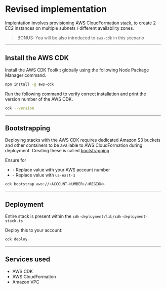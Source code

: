 # Revised implementation

Implentation involves provisioning AWS CloudFormation stack, to create 2 EC2 instances on multiple subnets / different availability zones.

> BONUS: You will be also introduced to `aws-cdk` in this scenario

---

## Install the AWS CDK

Install the AWS CDK Toolkit globally using the following Node Package Manager command.

```sh
npm install -g aws-cdk
```

Run the following command to verify correct installation and print the version number of the AWS CDK.

```sh
cdk --version
```

---

## Bootstrapping

Deploying stacks with the AWS CDK requires dedicated Amazon S3 buckets and other containers to be available to AWS CloudFormation during deployment. Creating these is called [bootstrapping](https://docs.aws.amazon.com/cdk/v2/guide/bootstrapping.html)

Ensure for

- <ACCOUNT-NUMBER> - Replace value with your AWS account number
- <REGION> - Replace value with `us-east-1`

```sh
cdk bootstrap aws://<ACCOUNT-NUMBER>/<REGION>
```

---

## Deployment

Entire stack is present within the `cdk-deployment/lib/cdk-deployment-stack.ts`

Deploy this to your account:

```sh
cdk deploy
```

---

## Services used

- AWS CDK
- AWS CloudFormation
- Amazon VPC
